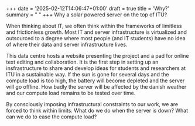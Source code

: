 +++
date = '2025-02-12T14:06:47+01:00'
draft = true
title = 'Why?'
summary = " "
+++
Why a solar powered server on the top of ITU?

When thinking about IT, we often think within the frameworks of limitless and frictionless growth. Most IT and server infrastructure is virtualized and outsourced to a degree where most people (and IT students) have no idea of where their data and server infrastructure lives.

This data centre hosts a website presenting the project and a pad for online text editing and collaboration. It is the first step in setting up an insfrastructure to share and develop ideas for students and researchers at ITU in a sustainable way. If the sun is gone for several days and the compute load is too high, the battery will become depleted and the server will go offline. How badly the server will be affected by the danish weather and our compute load remains to be tested over time.

By consciously imposing infrastructural constraints to our work, we are forced to think within limits. What do we do when the server is down? What can we do to ease the compute load?